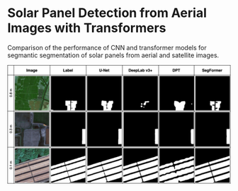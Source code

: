 # Solar Panel Detection from Aerial Images with Transformers
Comparison of the performance of CNN and transformer models for segmantic segmentation of solar panels from aerial and satellite images.

<a href="https://github.com/pyreyes/solar_panel_segmentation"><img src="https://github.com/pyreyes/solar_panel_segmentation/blob/50c92a04886e539af345fadfaf5c7b37b912158c/images/qualitative%20results2.jpg" alt="Image Classification"
	title="Intelligent Emotion Detection" width="900" /></a>
